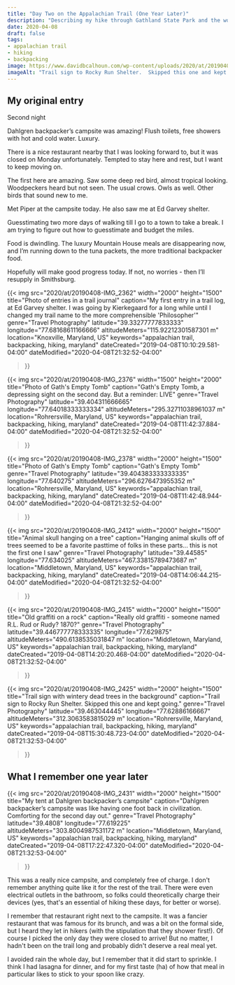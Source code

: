```yaml
---
title: "Day Two on the Appalachian Trail (One Year Later)"
description: "Describing my hike through Gathland State Park and the wonderful Dahlgren's backpacker's campsite"
date: 2020-04-08
draft: false
tags:
- appalachian trail
- hiking
- backpacking
image: https://www.davidbcalhoun.com/wp-content/uploads/2020/at/20190408-IMG_2425-2000px-resize.jpeg
imageAlt: "Trail sign to Rocky Run Shelter.  Skipped this one and kept going."
---
```


## My original entry

Second night

Dahlgren backpacker’s campsite was amazing!  Flush toilets, free showers with hot and cold water.  Luxury.

There is a nice restaurant nearby that I was looking forward to, but it was closed on Monday unfortunately.  Tempted to stay here and rest, but I want to keep moving on.

The first here are amazing.  Saw some deep red bird, almost tropical looking.  Woodpeckers heard but not seen.  The usual crows.  Owls as well.  Other birds that sound new to me.

Met Piper at the campsite today.  He also saw me at Ed Garvey shelter.

Guesstimating two more days of walking till I go to a town to take a break.  I am trying to figure out how to guesstimate and budget the miles.

Food is dwindling.  The luxury Mountain House meals are disappearing now, and I’m running down to the tuna packets, the more traditional backpacker food.

Hopefully will make good progress today.  If not, no worries - then I’ll resupply in Smithsburg.


{{< img
    src="2020/at/20190408-IMG_2362"
    width="2000"
    height="1500"
    title="Photo of entries in a trail journal"
    caption="My first entry in a trail log, at Ed Garvey shelter.  I was going by Kierkegaard for a long while until I changed my trail name to the more comprehensible 'Philosopher'"
    genre="Travel Photography"
    latitude="39.33277777833333"
    longitude="77.68168611166666"
    altitudeMeters="115.92212301587301 m"
    location="Knoxville, Maryland, US"
    keywords="appalachian trail, backpacking, hiking, maryland"
    dateCreated="2019-04-08T10:10:29.581-04:00"
    dateModified="2020-04-08T21:32:52-04:00"
>}}


{{< img
    src="2020/at/20190408-IMG_2376"
    width="1500"
    height="2000"
    title="Photo of Gath's Empty Tomb"
    caption="Gath's Empty Tomb, a depressing sight on the second day.  But a reminder: LIVE"
    genre="Travel Photography"
    latitude="39.404311666665"
    longitude="77.64018333333334"
    altitudeMeters="295.32711038961037 m"
    location="Rohrersville, Maryland, US"
    keywords="appalachian trail, backpacking, hiking, maryland"
    dateCreated="2019-04-08T11:42:37.884-04:00"
    dateModified="2020-04-08T21:32:52-04:00"
>}}

{{< img
    src="2020/at/20190408-IMG_2378"
    width="2000"
    height="1500"
    title="Photo of Gath's Empty Tomb"
    caption="Gath's Empty Tomb"
    genre="Travel Photography"
    latitude="39.404383333333335"
    longitude="77.640275"
    altitudeMeters="296.6276473955352 m"
    location="Rohrersville, Maryland, US"
    keywords="appalachian trail, backpacking, hiking, maryland"
    dateCreated="2019-04-08T11:42:48.944-04:00"
    dateModified="2020-04-08T21:32:52-04:00"
>}}


{{< img
    src="2020/at/20190408-IMG_2412"
    width="2000"
    height="1500"
    title="Animal skull hanging on a tree"
    caption="Hanging animal skulls off of trees seemed to be a favorite pasttime of folks in these parts... this is not the first one I saw"
    genre="Travel Photography"
    latitude="39.44585"
    longitude="77.634025"
    altitudeMeters="467.33815789473687 m"
    location="Middletown, Maryland, US"
    keywords="appalachian trail, backpacking, hiking, maryland"
    dateCreated="2019-04-08T14:06:44.215-04:00"
    dateModified="2020-04-08T21:32:52-04:00"
>}}

{{< img
    src="2020/at/20190408-IMG_2415"
    width="2000"
    height="1500"
    title="Old graffiti on a rock"
    caption="Really old graffiti - someone named R.L. Rud or Rudy?  1870?"
    genre="Travel Photography"
    latitude="39.446777778333335"
    longitude="77.629875"
    altitudeMeters="490.6138535031847 m"
    location="Middletown, Maryland, US"
    keywords="appalachian trail, backpacking, hiking, maryland"
    dateCreated="2019-04-08T14:20:20.468-04:00"
    dateModified="2020-04-08T21:32:52-04:00"
>}}

{{< img
    src="2020/at/20190408-IMG_2425"
    width="2000"
    height="1500"
    title="Trail sign with wintery dead trees in the background"
    caption="Trail sign to Rocky Run Shelter.  Skipped this one and kept going."
    genre="Travel Photography"
    latitude="39.463044445"
    longitude="77.62886166667"
    altitudeMeters="312.3063583815029 m"
    location="Rohrersville, Maryland, US"
    keywords="appalachian trail, backpacking, hiking, maryland"
    dateCreated="2019-04-08T15:30:48.723-04:00"
    dateModified="2020-04-08T21:32:53-04:00"
>}}

## What I remember one year later
{{< img
    src="2020/at/20190408-IMG_2431"
    width="2000"
    height="1500"
    title="My tent at Dahlgren backpacker’s campsite"
    caption="Dahlgren backpacker’s campsite was like having one foot back in civilization.  Comforting for the second day out."
    genre="Travel Photography"
    latitude="39.4808"
    longitude="77.619225"
    altitudeMeters="303.8004987531172 m"
    location="Middletown, Maryland, US"
    keywords="appalachian trail, backpacking, hiking, maryland"
    dateCreated="2019-04-08T17:22:47.320-04:00"
    dateModified="2020-04-08T21:32:53-04:00"
>}}

This was a really nice campsite, and completely free of charge.  I don't remember anything quite like it for the rest of the trail.  There were even electrical outlets in the bathroom, so folks could theoretically charge their devices (yes, that's an essential of hiking these days, for better or worse).

I remember that restaurant right next to the campsite.  It was a fancier restaurant that was famous for its brunch, and was a bit on the formal side, but I heard they let in hikers (with the stipulation that they shower first!).  Of course I picked the only day they were closed to arrive!  But no matter, I hadn't been on the trail long and probably didn't deserve a real meal yet.

I avoided rain the whole day, but I remember that it did start to sprinkle.  I think I had lasagna for dinner, and for my first taste (ha) of how that meal in particular likes to stick to your spoon like crazy.


